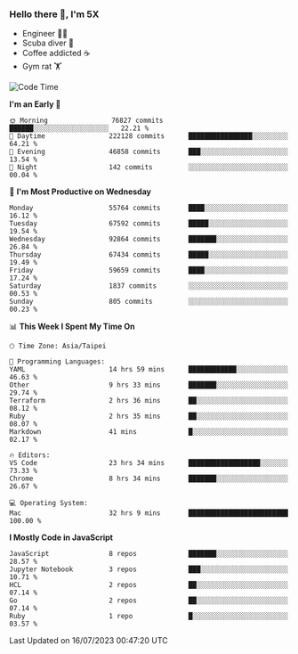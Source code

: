 ### Hello there 👋, I'm 5X

* Engineer 👨‍💻
* Scuba diver 🤿
* Coffee addicted ☕️
* Gym rat 🏋️

<!--START_SECTION:waka-->
![Code Time](http://img.shields.io/badge/Code%20Time-389%20hrs%2010%20mins-blue)

**I'm an Early 🐤** 

```text
🌞 Morning                76827 commits       ██████░░░░░░░░░░░░░░░░░░░   22.21 % 
🌆 Daytime                222128 commits      ████████████████░░░░░░░░░   64.21 % 
🌃 Evening                46858 commits       ███░░░░░░░░░░░░░░░░░░░░░░   13.54 % 
🌙 Night                  142 commits         ░░░░░░░░░░░░░░░░░░░░░░░░░   00.04 % 
```
📅 **I'm Most Productive on Wednesday** 

```text
Monday                   55764 commits       ████░░░░░░░░░░░░░░░░░░░░░   16.12 % 
Tuesday                  67592 commits       █████░░░░░░░░░░░░░░░░░░░░   19.54 % 
Wednesday                92864 commits       ███████░░░░░░░░░░░░░░░░░░   26.84 % 
Thursday                 67434 commits       █████░░░░░░░░░░░░░░░░░░░░   19.49 % 
Friday                   59659 commits       ████░░░░░░░░░░░░░░░░░░░░░   17.24 % 
Saturday                 1837 commits        ░░░░░░░░░░░░░░░░░░░░░░░░░   00.53 % 
Sunday                   805 commits         ░░░░░░░░░░░░░░░░░░░░░░░░░   00.23 % 
```


📊 **This Week I Spent My Time On** 

```text
🕑︎ Time Zone: Asia/Taipei

💬 Programming Languages: 
YAML                     14 hrs 59 mins      ████████████░░░░░░░░░░░░░   46.63 % 
Other                    9 hrs 33 mins       ███████░░░░░░░░░░░░░░░░░░   29.74 % 
Terraform                2 hrs 36 mins       ██░░░░░░░░░░░░░░░░░░░░░░░   08.12 % 
Ruby                     2 hrs 35 mins       ██░░░░░░░░░░░░░░░░░░░░░░░   08.07 % 
Markdown                 41 mins             █░░░░░░░░░░░░░░░░░░░░░░░░   02.17 % 

🔥 Editors: 
VS Code                  23 hrs 34 mins      ██████████████████░░░░░░░   73.33 % 
Chrome                   8 hrs 34 mins       ███████░░░░░░░░░░░░░░░░░░   26.67 % 

💻 Operating System: 
Mac                      32 hrs 9 mins       █████████████████████████   100.00 % 
```

**I Mostly Code in JavaScript** 

```text
JavaScript               8 repos             ███████░░░░░░░░░░░░░░░░░░   28.57 % 
Jupyter Notebook         3 repos             ███░░░░░░░░░░░░░░░░░░░░░░   10.71 % 
HCL                      2 repos             ██░░░░░░░░░░░░░░░░░░░░░░░   07.14 % 
Go                       2 repos             ██░░░░░░░░░░░░░░░░░░░░░░░   07.14 % 
Ruby                     1 repo              █░░░░░░░░░░░░░░░░░░░░░░░░   03.57 % 
```




 Last Updated on 16/07/2023 00:47:20 UTC
<!--END_SECTION:waka-->
